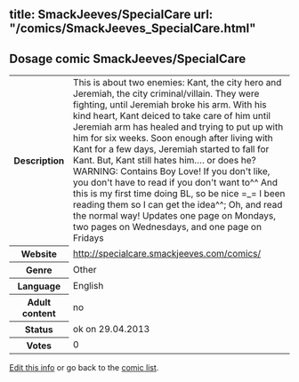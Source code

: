 title: SmackJeeves/SpecialCare
url: "/comics/SmackJeeves_SpecialCare.html"
---
Dosage comic SmackJeeves/SpecialCare
-----------------------------------------

<p id="msg"></p>
<script type="text/javascript">
if (window.location.search === '?edit_info_mail=sent_ok') {
  var elem = document.getElementById("msg");
  elem.innerHTML = 'Edited information sucessfully sent.';
  elem.className = 'ok';
}
</script>
<table class="comicinfo">
<tr>
<th>Description</th><td>This is about two enemies: Kant, the city hero and Jeremiah, the city criminal/villain. They were fighting, until Jeremiah broke his arm. With his kind heart, Kant deiced to take care of him until Jeremiah arm has healed and trying to put up with him for six weeks. Soon enough after living with Kant for a few days, Jeremiah started to fall for Kant. But, Kant still hates him…. or does he? WARNING: Contains Boy Love! If you don't like, you don't have to read if you don't want to^^ And this is my first time doing BL, so be nice =_= I been reading them so I can get the idea^^; Oh, and read the normal way! Updates one page on Mondays, two pages on Wednesdays, and one page on Fridays</td>
</tr>
<tr>
<th>Website</th><td><a href="http://specialcare.smackjeeves.com/comics/">http://specialcare.smackjeeves.com/comics/</a></td>
</tr>
<tr>
<th>Genre</th><td>Other</td>
</tr>
<tr>
<th>Language</th><td>English</td>
</tr>
<tr>
<th>Adult content</th><td>no</td>
</tr>
<tr>
<th>Status</th><td>ok on 29.04.2013</td>
</tr>
<tr>
<th>Votes</th><td>0</td>
</tr>
</table>

[Edit this info](SmackJeeves_SpecialCare_edit.html) or go back to the [comic list](../comic-index.html).
